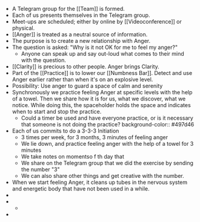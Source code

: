 - A Telegram group for the [[Team]] is formed.
- Each of us presents themselves in the Telegram group.
- Meet-ups are scheduled; either by online by [[Videoconference]] or physical.
- [[Anger]] is treated as a neutral source of information.
- The purpose is to create a new relationship with Anger.
- The question is asked: "Why is it not OK for me to feel my anger?"
	- Anyone can speak up and say out-loud what comes to their mind with the question.
- [[Clarity]] is precious to other people. Anger brings Clarity.
- Part of the [[Practice]] is to lower our [[Numbness Bar]]. Detect and use Anger earlier rather than when it's on an explosive level.
- Possibility: Use anger to guard a space of calm and serenity
- Synchronously we practice feeling Anger at specific levels with the help of a towel. Then we share how it is for us, what we discover, what we notice. While doing this, the spaceholder holds the space and indicates when to start and stop the practice.
	- Could a timer be used and have everyone practice, or is it necessary that someone is not doing the practice?
	  background-color:: #497d46
- Each of us commits to do a 3-3-3 Initiation
	- 3 times per week, for 3 months, 3 minutes of feeling anger
	- We lie down, and practice feeling anger with the help of a towel for 3 minutes
	- We take notes on momentso f th day that
	- We share on the Telegram group that we did the exercise by sending the number "3"
	- We can also share other things and get creative with the number.
- When we start feeling Anger, it cleans up tubes in the nervous system and energetic body that have not been used in a while.
-
-
	-
-